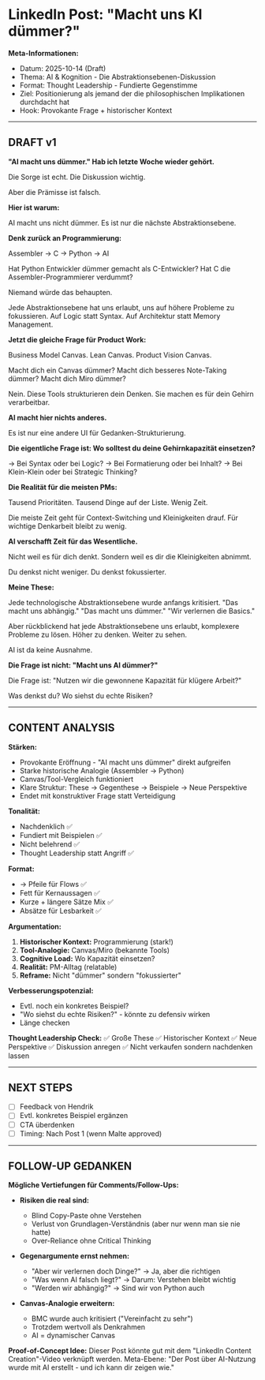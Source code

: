 # LinkedIn Post: "Macht uns KI dümmer?"

**Meta-Informationen:**
- Datum: 2025-10-14 (Draft)
- Thema: AI & Kognition - Die Abstraktionsebenen-Diskussion
- Format: Thought Leadership - Fundierte Gegenstimme
- Ziel: Positionierung als jemand der die philosophischen Implikationen durchdacht hat
- Hook: Provokante Frage + historischer Kontext

---

## DRAFT v1

**"AI macht uns dümmer." Hab ich letzte Woche wieder gehört.**

Die Sorge ist echt. Die Diskussion wichtig.

Aber die Prämisse ist falsch.

**Hier ist warum:**

AI macht uns nicht dümmer. Es ist nur die nächste Abstraktionsebene.

**Denk zurück an Programmierung:**

Assembler → C → Python → AI

Hat Python Entwickler dümmer gemacht als C-Entwickler? Hat C die Assembler-Programmierer verdummt?

Niemand würde das behaupten.

Jede Abstraktionsebene hat uns erlaubt, uns auf höhere Probleme zu fokussieren. Auf Logic statt Syntax. Auf Architektur statt Memory Management.

**Jetzt die gleiche Frage für Product Work:**

Business Model Canvas. Lean Canvas. Product Vision Canvas.

Macht dich ein Canvas dümmer? Macht dich besseres Note-Taking dümmer? Macht dich Miro dümmer?

Nein. Diese Tools strukturieren dein Denken. Sie machen es für dein Gehirn verarbeitbar.

**AI macht hier nichts anderes.**

Es ist nur eine andere UI für Gedanken-Strukturierung.

**Die eigentliche Frage ist: Wo solltest du deine Gehirnkapazität einsetzen?**

→ Bei Syntax oder bei Logic?
→ Bei Formatierung oder bei Inhalt?
→ Bei Klein-Klein oder bei Strategic Thinking?

**Die Realität für die meisten PMs:**

Tausend Prioritäten. Tausend Dinge auf der Liste. Wenig Zeit.

Die meiste Zeit geht für Context-Switching und Kleinigkeiten drauf. Für wichtige Denkarbeit bleibt zu wenig.

**AI verschafft Zeit für das Wesentliche.**

Nicht weil es für dich denkt. Sondern weil es dir die Kleinigkeiten abnimmt.

Du denkst nicht weniger. Du denkst fokussierter.

**Meine These:**

Jede technologische Abstraktionsebene wurde anfangs kritisiert. "Das macht uns abhängig." "Das macht uns dümmer." "Wir verlernen die Basics."

Aber rückblickend hat jede Abstraktionsebene uns erlaubt, komplexere Probleme zu lösen. Höher zu denken. Weiter zu sehen.

AI ist da keine Ausnahme.

**Die Frage ist nicht: "Macht uns AI dümmer?"**

Die Frage ist: "Nutzen wir die gewonnene Kapazität für klügere Arbeit?"

Was denkst du? Wo siehst du echte Risiken?

---

## CONTENT ANALYSIS

**Stärken:**
- Provokante Eröffnung - "AI macht uns dümmer" direkt aufgreifen
- Starke historische Analogie (Assembler → Python)
- Canvas/Tool-Vergleich funktioniert
- Klare Struktur: These → Gegenthese → Beispiele → Neue Perspektive
- Endet mit konstruktiver Frage statt Verteidigung

**Tonalität:**
- Nachdenklich ✅
- Fundiert mit Beispielen ✅
- Nicht belehrend ✅
- Thought Leadership statt Angriff ✅

**Format:**
- → Pfeile für Flows ✅
- Fett für Kernaussagen ✅
- Kurze + längere Sätze Mix ✅
- Absätze für Lesbarkeit ✅

**Argumentation:**
1. **Historischer Kontext:** Programmierung (stark!)
2. **Tool-Analogie:** Canvas/Miro (bekannte Tools)
3. **Cognitive Load:** Wo Kapazität einsetzen?
4. **Realität:** PM-Alltag (relatable)
5. **Reframe:** Nicht "dümmer" sondern "fokussierter"

**Verbesserungspotenzial:**
- Evtl. noch ein konkretes Beispiel?
- "Wo siehst du echte Risiken?" - könnte zu defensiv wirken
- Länge checken

**Thought Leadership Check:**
✅ Große These
✅ Historischer Kontext
✅ Neue Perspektive
✅ Diskussion anregen
✅ Nicht verkaufen sondern nachdenken lassen

---

## NEXT STEPS
- [ ] Feedback von Hendrik
- [ ] Evtl. konkretes Beispiel ergänzen
- [ ] CTA überdenken
- [ ] Timing: Nach Post 1 (wenn Malte approved)

---

## FOLLOW-UP GEDANKEN

**Mögliche Vertiefungen für Comments/Follow-Ups:**

- **Risiken die real sind:**
  - Blind Copy-Paste ohne Verstehen
  - Verlust von Grundlagen-Verständnis (aber nur wenn man sie nie hatte)
  - Over-Reliance ohne Critical Thinking

- **Gegenargumente ernst nehmen:**
  - "Aber wir verlernen doch Dinge?" → Ja, aber die richtigen
  - "Was wenn AI falsch liegt?" → Darum: Verstehen bleibt wichtig
  - "Werden wir abhängig?" → Sind wir von Python auch

- **Canvas-Analogie erweitern:**
  - BMC wurde auch kritisiert ("Vereinfacht zu sehr")
  - Trotzdem wertvoll als Denkrahmen
  - AI = dynamischer Canvas

**Proof-of-Concept Idee:**
Dieser Post könnte gut mit dem "LinkedIn Content Creation"-Video verknüpft werden. Meta-Ebene: "Der Post über AI-Nutzung wurde mit AI erstellt - und ich kann dir zeigen wie."
